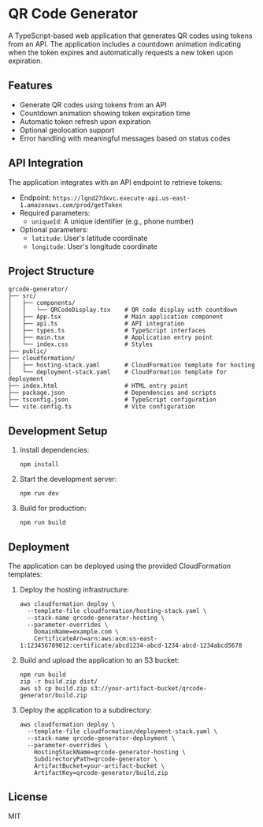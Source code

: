 # QR Code Generator

A TypeScript-based web application that generates QR codes using tokens from an API. The application includes a countdown animation indicating when the token expires and automatically requests a new token upon expiration.

## Features

- Generate QR codes using tokens from an API
- Countdown animation showing token expiration time
- Automatic token refresh upon expiration
- Optional geolocation support
- Error handling with meaningful messages based on status codes

## API Integration

The application integrates with an API endpoint to retrieve tokens:

- Endpoint: `https://lgnd27dxvc.execute-api.us-east-1.amazonaws.com/prod/getToken`
- Required parameters:
  - `uniqueId`: A unique identifier (e.g., phone number)
- Optional parameters:
  - `latitude`: User's latitude coordinate
  - `longitude`: User's longitude coordinate

## Project Structure

```
qrcode-generator/
├── src/
│   ├── components/
│   │   └── QRCodeDisplay.tsx    # QR code display with countdown
│   ├── App.tsx                  # Main application component
│   ├── api.ts                   # API integration
│   ├── types.ts                 # TypeScript interfaces
│   ├── main.tsx                 # Application entry point
│   └── index.css                # Styles
├── public/
├── cloudformation/
│   ├── hosting-stack.yaml       # CloudFormation template for hosting
│   └── deployment-stack.yaml    # CloudFormation template for deployment
├── index.html                   # HTML entry point
├── package.json                 # Dependencies and scripts
├── tsconfig.json                # TypeScript configuration
└── vite.config.ts               # Vite configuration
```

## Development Setup

1. Install dependencies:
   ```
   npm install
   ```

2. Start the development server:
   ```
   npm run dev
   ```

3. Build for production:
   ```
   npm run build
   ```

## Deployment

The application can be deployed using the provided CloudFormation templates:

1. Deploy the hosting infrastructure:
   ```
   aws cloudformation deploy \
     --template-file cloudformation/hosting-stack.yaml \
     --stack-name qrcode-generator-hosting \
     --parameter-overrides \
       DomainName=example.com \
       CertificateArn=arn:aws:acm:us-east-1:123456789012:certificate/abcd1234-abcd-1234-abcd-1234abcd5678
   ```

2. Build and upload the application to an S3 bucket:
   ```
   npm run build
   zip -r build.zip dist/
   aws s3 cp build.zip s3://your-artifact-bucket/qrcode-generator/build.zip
   ```

3. Deploy the application to a subdirectory:
   ```
   aws cloudformation deploy \
     --template-file cloudformation/deployment-stack.yaml \
     --stack-name qrcode-generator-deployment \
     --parameter-overrides \
       HostingStackName=qrcode-generator-hosting \
       SubdirectoryPath=qrcode-generator \
       ArtifactBucket=your-artifact-bucket \
       ArtifactKey=qrcode-generator/build.zip
   ```

## License

MIT
